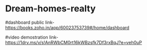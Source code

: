 # Dream-homes-realty

#dashboard public link- https://books.zoho.in/app/60023753739#/home/dashboard

#video demostration link- https://1drv.ms/v/s!AnRWbCM0rt16kWBzsfk7Df3rxBqJ?e=veh0uP
